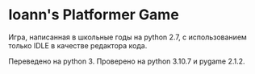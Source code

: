 # Ioann's Platformer Game
Игра, написанная в школьные годы на python 2.7, с использованием только IDLE в качестве редактора кода.

Переведено на python 3. Проверено на python 3.10.7 и pygame 2.1.2.